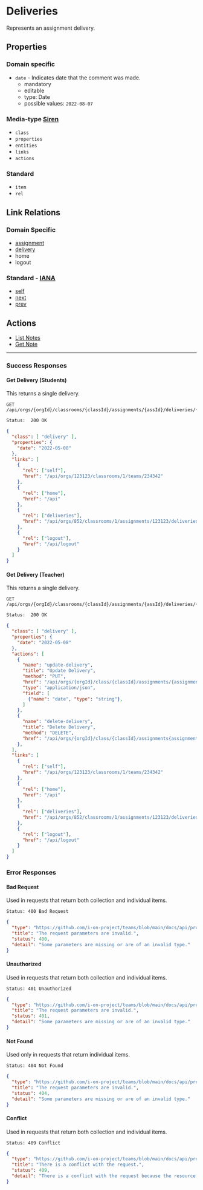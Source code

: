 # Deliveries

Represents an assignment delivery.

## Properties

### Domain specific

- ``date`` - Indicates date that the comment was made.
  - mandatory
  - editable
  - type: Date
  - possible values: ``2022-08-07``

### Media-type [Siren](https://github.com/kevinswiber/siren)

- `class`
- `properties`
- `entities`
- `links`
- `actions`

### Standard

- `item`
- `rel`

## Link Relations

### Domain Specific

- [assignment](./assignments.md#get-assignment-student)
- [delivery](./deliveries.md#get-delivery-teacher)
- home
- logout

### Standard - [IANA](https://www.iana.org/assignments/link-relations/link-relations.xhtml)

- [self](https://www.iana.org/go/rfc4287)
- [next](https://html.spec.whatwg.org/multipage/links.html#link-type-next)
- [prev](https://html.spec.whatwg.org/multipage/links.html#link-type-prev)

## Actions

- [List Notes](#list-notes)
- [Get Note](#get-note)

---

### Success Responses

#### Get Delivery (Students)

This returns a single delivery.

```http
GET /api/orgs/{orgId}/classrooms/{classId}/assignments/{assId}/deliveries/{deliveryId}
```

```text
Status:  200 OK
```

```json
{
  "class": [ "delivery" ],
  "properties": {
    "date": "2022-05-08"
  },
  "links": [
    {
      "rel": ["self"],
      "href": "/api/orgs/123123/classrooms/1/teams/234342"
    },
    {
      "rel": ["home"],
      "href": "/api"
    },
    {
      "rel": ["deliveries"],
      "href": "/api/orgs/852/classrooms/1/assignments/123123/deliveries"
    },
    {
      "rel": ["logout"],
      "href": "/api/logout"
    }
  ]
}
```

#### Get Delivery (Teacher)

This returns a single delivery.

```http
GET /api/orgs/{orgId}/classrooms/{classId}/assignments/{assId}/deliveries/{deliveryId}
```

```text
Status:  200 OK
```

```json
{
  "class": [ "delivery" ],
  "properties": {
    "date": "2022-05-08"
  },
  "actions": [
    {
      "name": "update-delivery",
      "title": "Update Delivery",
      "method": "PUT",
      "href": "/api/orgs/{orgId}/class/{classId}/assignments/{assignmentId}/deliveries/{deliveryid}",
      "type": "application/json",
      "field": [
        {"name": "date", "type": "string"},
      ]
    },
    {
      "name": "delete-delivery",
      "title": "Delete Delivery",
      "method": "DELETE",
      "href": "/api/orgs/{orgId}/class/{classId}/assignments{assignmentId}/deliveries/{deliveryId}"
    },
  ],
  "links": [
    {
      "rel": ["self"],
      "href": "/api/orgs/123123/classrooms/1/teams/234342"
    },
    {
      "rel": ["home"],
      "href": "/api"
    },
    {
      "rel": ["deliveries"],
      "href": "/api/orgs/852/classrooms/1/assignments/123123/deliveries"
    },
    {
      "rel": ["logout"],
      "href": "/api/logout"
    }
  ]
}
```

### Error Responses

#### Bad Request

Used in requests that return both collection and individual items.

```text
Status: 400 Bad Request
```

```json
{
  "type": "https://github.com/i-on-project/teams/blob/main/docs/api/problems/bad_request.md",
  "title": "The request parameters are invalid.",
  "status": 400,
  "detail": "Some parameters are missing or are of an invalid type."
}
```

#### Unauthorized

Used in requests that return both collection and individual items.

```text
Status: 401 Unauthorized
```

```json
{
  "type": "https://github.com/i-on-project/teams/blob/main/docs/api/problems/unauthorized.md",
  "title": "The request parameters are invalid.",
  "status": 401,
  "detail": "Some parameters are missing or are of an invalid type."
}
```

#### Not Found

Used only in requests that return individual items.

```text
Status: 404 Not Found
```

```json
{
  "type": "https://github.com/i-on-project/teams/blob/main/docs/api/problems/not_found.md",
  "title": "The request parameters are invalid.",
  "status": 404,
  "detail": "Some parameters are missing or are of an invalid type."
}
```

#### Conflict

Used in requests that return both collection and individual items.

```text
Status: 409 Conflict
```

```json
{
  "type": "https://github.com/i-on-project/teams/blob/main/docs/api/problems/conflict.md",
  "title": "There is a conflict with the request.",
  "status": 409,
  "detail": "There is a conflict with the request because the resource already exists."
}
```
